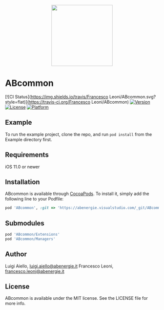 <p align="center">
<img src='https://abenergie.visualstudio.com/20c21ccb-42fc-4c99-a036-88bc2ecf876e/_apis/git/repositories/777b0c87-a97f-485e-b871-9a6d23625c71/items?path=%2FExample%2FABcommon%2FImages.xcassets%2FABcommon_icon.imageset%2FABcommon_icon.png&versionDescriptor%5BversionOptions%5D=0&versionDescriptor%5BversionType%5D=0&versionDescriptor%5Bversion%5D=master&resolveLfs=true&%24format=octetStream&api-version=5.0' width="200" />
</p>

# ABcommon

[![CI Status](https://img.shields.io/travis/Francesco Leoni/ABcommon.svg?style=flat)](https://travis-ci.org/Francesco Leoni/ABcommon)
[![Version](https://img.shields.io/cocoapods/v/ABcommon.svg?style=flat)](https://cocoapods.org/pods/ABcommon)
[![License](https://img.shields.io/cocoapods/l/ABcommon.svg?style=flat)](https://cocoapods.org/pods/ABcommon)
[![Platform](https://img.shields.io/cocoapods/p/ABcommon.svg?style=flat)](https://cocoapods.org/pods/ABcommon)

## Example

To run the example project, clone the repo, and run `pod install` from the Example directory first.

## Requirements
iOS 11.0 or newer

## Installation

ABcommon is available through [CocoaPods](https://cocoapods.org). To install
it, simply add the following line to your Podfile:

```ruby
pod 'ABcommon', :git => 'https://abenergie.visualstudio.com/_git/ABcommon.ios'
```

## Submodules
```ruby
pod 'ABcommon/Extensions'
pod 'ABcommon/Managers'
```

## Author

Luigi Aiello, luigi.aiello@abenergie.it
Francesco Leoni, francesco.leoni@abenergie.it

## License

ABcommon is available under the MIT license. See the LICENSE file for more info.
